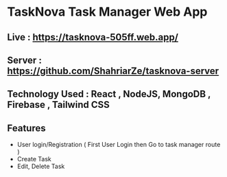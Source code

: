 # TaskNova Task Manager Web App

## Live : https://tasknova-505ff.web.app/
## Server : https://github.com/ShahriarZe/tasknova-server
## Technology Used : React , NodeJS, MongoDB , Firebase , Tailwind CSS
## Features 
- User login/Registration ( First User Login then Go to task manager route )
- Create Task 
- Edit, Delete Task
